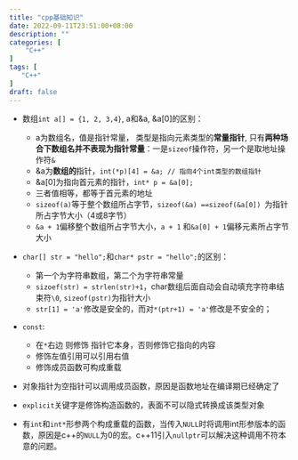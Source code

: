 ```yaml
---
title: "cpp基础知识"
date: 2022-09-11T23:51:00+08:00
description: ""
categories: [
	"C++"
]	
tags: [
   "C++"
]
draft: false
---
```


+ 数组`int a[] = {1, 2, 3,4}`, a和&a, &a[0]的区别：

  + a为数组名，值是指针常量， 类型是指向元素类型的**常量指针**, 只有**两种场合下数组名并不表现为指针常量**：一是`sizeof`操作符，另一个是取地址操作符`&`
  + &a为**数组的**指针，`int(*p)[4] = &a; // 指向4个int类型的数组指针`
  + &a[0]为指向首元素的指针，`int* p = &a[0];`
  + 三者值相等，都等于首元素的地址
  + `sizeof(a)`等于整个数组所占字节，`sizeof(&a) ==sizeof(&a[0]) `为指针所占字节大小（4或8字节）
  + `&a + 1`偏移整个数组所占字节大小，`a + 1` 和`&a[0] + 1`偏移元素所占字节大小
+ `char[] str = "hello";`和`char* pstr = "hello";`的区别：

  + 第一个为字符串数组，第二个为字符串常量
  + `sizoef(str) = strlen(str)+1`，char数组后面自动会自动填充字符串结束符`\0`, `sizeof(pstr)`为指针大小
  + `str[1] = 'a'`修改是安全的，而对`*(ptr+1) = 'a'`修改是不安全的；
+ `const`:

  + 在`*`右边 则修饰 指针它本身，否则修饰它指向的内容
  + 修饰左值引用可以引用右值
  + 修饰成员函数可构成重载
+ 对象指针为空指针可以调用成员函数，原因是函数地址在编译期已经确定了
+ `explicit`关键字是修饰构造函数的，表面不可以隐式转换成该类型对象
+ 有`int`和`int*`形参两个构成重载的函数，当传入`NULL`时将调用int形参版本的函数，原因是c++的`NULL`为0的宏。c++11引入`nullptr`可以解决这种调用不符本意的问题。


